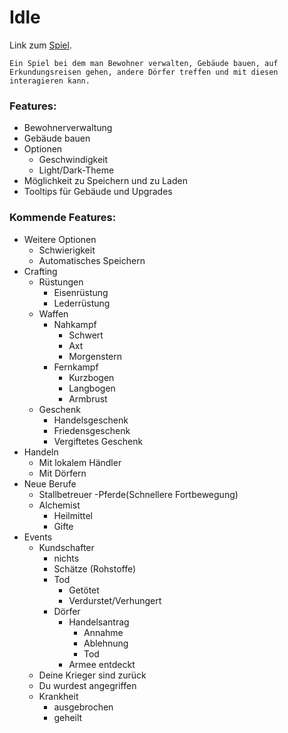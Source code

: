 # Idle
Link zum [Spiel](https://nickweyermann.github.io).

`Ein Spiel bei dem man Bewohner verwalten, Gebäude bauen, auf Erkundungsreisen gehen, andere Dörfer treffen und mit diesen interagieren kann.`

### Features:
- Bewohnerverwaltung
- Gebäude bauen
- Optionen
  - Geschwindigkeit
  - Light/Dark-Theme
- Möglichkeit zu Speichern und zu Laden
- Tooltips für Gebäude und Upgrades

### Kommende Features:
- Weitere Optionen
  - Schwierigkeit
  - Automatisches Speichern
- Crafting
  - Rüstungen
    - Eisenrüstung
    - Lederrüstung
  - Waffen
    - Nahkampf
      - Schwert
      - Axt
      - Morgenstern
    - Fernkampf
      - Kurzbogen
      - Langbogen
      - Armbrust
  - Geschenk
    - Handelsgeschenk
    - Friedensgeschenk
    - Vergiftetes Geschenk
- Handeln
  - Mit lokalem Händler
  - Mit Dörfern
- Neue Berufe
  - Stallbetreuer
    -Pferde(Schnellere Fortbewegung)
  - Alchemist
    - Heilmittel
    - Gifte
- Events
  - Kundschafter
    - nichts
    - Schätze (Rohstoffe)
    - Tod
      - Getötet
      - Verdurstet/Verhungert
    - Dörfer
      - Handelsantrag
        - Annahme
        - Ablehnung
        - Tod
      - Armee entdeckt
  - Deine Krieger sind zurück
  - Du wurdest angegriffen
  - Krankheit
    - ausgebrochen
    - geheilt
